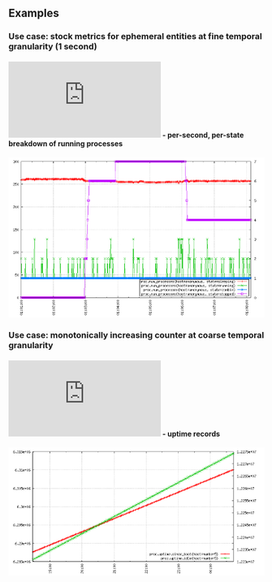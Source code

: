 ## Examples

### Use case: stock metrics for ephemeral entities at fine temporal granularity (1 second)
#### ![numprocesses.py](https://github.com/oozie/metriccounter/blob/master/examples/numprocesses.py) - per-second, per-state breakdown of running processes
![](https://raw.githubusercontent.com/oozie/metriccounter/gh-pages/images/numprocesses.png)

### Use case: monotonically increasing counter at coarse temporal granularity
#### ![uptime.py](https://github.com/oozie/metriccounter/blob/master/examples/uptime.py) - uptime records
![](https://raw.githubusercontent.com/oozie/metriccounter/gh-pages/images/uptime.png)


